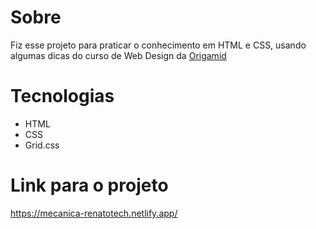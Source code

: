 # Sobre

Fiz esse projeto para praticar o conhecimento em HTML e CSS, usando algumas dicas do curso de Web Design da [Origamid](https://www.origamid.com/)

# Tecnologias

- HTML
- CSS
- Grid.css

# Link para o projeto

https://mecanica-renatotech.netlify.app/
